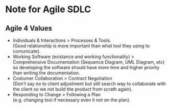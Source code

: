 # Note for Agile SDLC

## Agile 4 Values

- Individuals & Interactions > Processes & Tools.</br>(Good relationship is more important than what tool they using to comunicate).
- Working Software (existance and working functionality) > Comprehensive Documentation (Sequence Diagram, UML Diagram, etc)</br>so developing the software should have more time and higher priority than writing the documentation.
- Costumer Collaboration > Contract Negotiation</br>(Don't say no to client adjustment but still search way to collaborate with the client so we not build the product from scrath again).
- Responding to Change > Following a Plan</br>(e.g. changing tool if necessary even it not on the plan).
